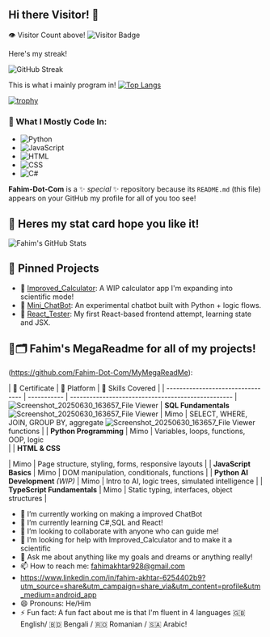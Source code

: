 ## Hi there Visitor! 👋
👁️ Visitor Count above!
![Visitor Badge](https://visitor-badge.laobi.icu/badge?page_id=Fahim-Dot-Com.Fahim-Dot-Com)

Here's my streak!

![GitHub Streak](https://github-readme-streak-stats.herokuapp.com/?user=Fahim-Dot-Com&theme=dark)


This is what i mainly program in!
[![Top Langs](https://github-readme-stats.vercel.app/api/top-langs/?username=Fahim-Dot-Com&layout=pie&langs_count=6&theme=tokyonight&v=3)](https://github.com/anuraghazra/github-readme-stats)


[![trophy](https://github-profile-trophy.vercel.app/?username=Fahim-Dot-Com&theme=gruvbox)](https://github.com/ryo-ma/github-profile-trophy)

### 🧠 What I Mostly Code In:
- ![Python](https://img.shields.io/badge/Python-57%25-blue)
- ![JavaScript](https://img.shields.io/badge/JavaScript-16%25-yellow)
- ![HTML](https://img.shields.io/badge/HTML-12%25-orange)
- ![CSS](https://img.shields.io/badge/CSS-7%25-purple)
- ![C#](https://img.shields.io/badge/CSS-6%25-green)



**Fahim-Dot-Com** is a ✨ _special_ ✨ repository because its `README.md` (this file) appears on your GitHub my profile for all of you too see!

## 💪 Heres my stat card hope you like it!

![Fahim's GitHub Stats](https://github-readme-stats.vercel.app/api?username=Fahim-Dot-Com&show_icons=true&theme=tokyonight&hide_title=false&hide=issues&rank_icon=percentile&custom_title=Fahim-Dot-Com%20GitHub%20Stats)

## 📌 Pinned Projects

- 🔢 [Improved_Calculator](https://github.com/Fahim-Dot-Com/Improved_Calculator): A WIP calculator app I'm expanding into scientific mode!
- 🤖 [Mini_ChatBot](https://github.com/Fahim-Dot-Com/MyBotProject): An experimental chatbot built with Python + logic flows.
- 🧪 [React_Tester](https://github.com/Fahim-Dot-Com/HelloWorldToReact): My first React-based frontend attempt, learning state and JSX.

## 🧠🗂️ Fahim's MegaReadme for all of my projects!
(https://github.com/Fahim-Dot-Com/MyMegaReadMe):

| 🏅 Certificate                    | 🧠 Platform | 🧩 Skills Covered                                  |
| --------------------------------- | ----------- | -------------------------------------------------- |![Screenshot_20250630_163657_File Viewer](https://github.com/user-attachments/assets/28b3773f-cd91-4d1e-8597-bc38f25ae27e)
| **SQL Fundamentals**      ![Screenshot_20250630_163657_File Viewer](https://github.com/user-attachments/assets/28b3773f-cd91-4d1e-8597-bc38f25ae27e)        | Mimo        | SELECT, WHERE, JOIN, GROUP BY, aggregate  ![Screenshot_20250630_163657_File Viewer](https://github.com/user-attachments/assets/28b3773f-cd91-4d1e-8597-bc38f25ae27e)
 functions |
| **Python Programming**            | Mimo        | Variables, loops, functions, OOP, logic   
         |
| **HTML & CSS**

 | Mimo        | Page structure, styling, forms,       responsive layouts |
| **JavaScript Basics**             | Mimo        | DOM manipulation, conditionals, functions          |
| **Python AI Development** *(WIP)* | Mimo        | Intro to AI, logic trees, simulated intelligence   |
| **TypeScript Fundamentals**       | Mimo        | Static typing, interfaces, object structures       |



- 🔭 I’m currently working on making a improved ChatBot
- 🌱 I’m currently learning C#,SQL and React!
- 👯 I’m looking to collaborate with anyone who can guide me!
- 🤔 I’m looking for help with Improved_Calculator and to make it a scientific 
- 💬 Ask me about anything like my goals and dreams or anything really!
- 📫 How to reach me: fahimakhtar928@gmail.com
- https://www.linkedin.com/in/fahim-akhtar-6254402b9?utm_source=share&utm_campaign=share_via&utm_content=profile&utm_medium=android_app
- 😄 Pronouns: He/Him
- ⚡ Fun fact: A fun fact about me is that I'm fluent in 4 languages 🇬🇧 English/ 🇧🇩 Bengali / 🇷🇴 Romanian / 🇸🇦 Arabic!
